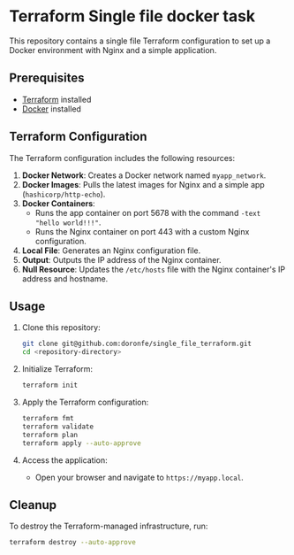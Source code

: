 # Terraform Single file docker task

This repository contains a single file Terraform configuration to set up a Docker environment with Nginx and a simple application.

## Prerequisites

- [Terraform](https://www.terraform.io/downloads.html) installed
- [Docker](https://docs.docker.com/get-docker/) installed

## Terraform Configuration

The Terraform configuration includes the following resources:

1. **Docker Network**: Creates a Docker network named `myapp_network`.
2. **Docker Images**: Pulls the latest images for Nginx and a simple app (`hashicorp/http-echo`).
3. **Docker Containers**: 
   - Runs the app container on port 5678 with the command `-text "hello world!!!"`.
   - Runs the Nginx container on port 443 with a custom Nginx configuration.
4. **Local File**: Generates an Nginx configuration file.
5. **Output**: Outputs the IP address of the Nginx container.
6. **Null Resource**: Updates the `/etc/hosts` file with the Nginx container's IP address and hostname.

## Usage

1. Clone this repository:
    ```sh
    git clone git@github.com:doronfe/single_file_terraform.git
    cd <repository-directory>
    ```

2. Initialize Terraform:
    ```sh
    terraform init
    ```

3. Apply the Terraform configuration:
    ```sh
    terraform fmt
    terraform validate
    terraform plan
    terraform apply --auto-approve
    ```

4. Access the application:
    - Open your browser and navigate to `https://myapp.local`.

## Cleanup

To destroy the Terraform-managed infrastructure, run:
```sh
terraform destroy --auto-approve
